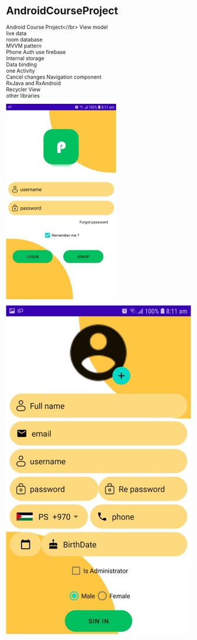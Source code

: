 # AndroidCourseProject
Android Course Project<//br>
View model </br>
live data </br>
room database </br>
MVVM pattern </br>
Phone Auth use firebase</br>
Internal storage</br>
Data binding</br>
one Activity</br>Cancel changes
Navigation component</br>
RxJava and RxAndroid</br>
Recycler View</br>
other libraries</br>

<img align="center" src="https://github.com/youssef2050/AndroidCourseProject/blob/master/images/login.jpg" width="300px"></br>
</br>
<img align="center" src="https://github.com/youssef2050/AndroidCourseProject/blob/master/images/sinup.jpg">
